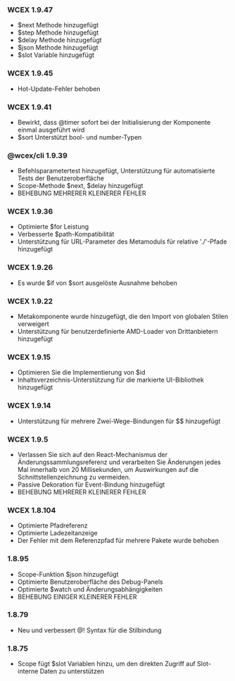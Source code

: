 <!--DESC: {icon:{name:"update",pkg:"mdi",type:"filled"},id:99} -->

### WCEX 1.9.47
- $next Methode hinzugefügt
- $step Methode hinzugefügt
- $delay Methode hinzugefügt
- $json Methode hinzugefügt
- $slot Variable hinzugefügt


### WCEX 1.9.45
- Hot-Update-Fehler behoben

### WCEX 1.9.41
- Bewirkt, dass @timer sofort bei der Initialisierung der Komponente einmal ausgeführt wird
- $sort Unterstützt bool- und number-Typen

### @wcex/cli 1.9.39
- Befehlsparametertest hinzugefügt, Unterstützung für automatisierte Tests der Benutzeroberfläche
- Scope-Methode $next, $delay hinzugefügt
- BEHEBUNG MEHRERER KLEINERER FEHLER

### WCEX 1.9.36
- Optimierte $for Leistung
- Verbesserte $path-Kompatibilität
- Unterstützung für URL-Parameter des Metamoduls für relative './'-Pfade hinzugefügt


### WCEX 1.9.26
- Es wurde $if von $sort ausgelöste Ausnahme behoben

### WCEX 1.9.22
- Metakomponente wurde hinzugefügt, die den Import von globalen Stilen verweigert
- Unterstützung für benutzerdefinierte AMD-Loader von Drittanbietern hinzugefügt

### WCEX 1.9.15
- Optimieren Sie die Implementierung von $id
- Inhaltsverzeichnis-Unterstützung für die markierte UI-Bibliothek hinzugefügt 
### WCEX 1.9.14
- Unterstützung für mehrere Zwei-Wege-Bindungen für $$ hinzugefügt

### WCEX 1.9.5
- Verlassen Sie sich auf den React-Mechanismus der Änderungssammlungsreferenz und verarbeiten Sie Änderungen jedes Mal innerhalb von 20 Millisekunden, um Auswirkungen auf die Schnittstellenzeichnung zu vermeiden.
- Passive Dekoration für Event-Bindung hinzugefügt
- BEHEBUNG MEHRERER KLEINERER FEHLER

### WCEX 1.8.104
- Optimierte Pfadreferenz
- Optimierte Ladezeitanzeige
- Der Fehler mit dem Referenzpfad für mehrere Pakete wurde behoben

### 1.8.95
- Scope-Funktion $json hinzugefügt
- Optimierte Benutzeroberfläche des Debug-Panels
- Optimierte $watch und Änderungsabhängigkeiten
- BEHEBUNG EINIGER KLEINERER FEHLER

### 1.8.79
- Neu und verbessert @! Syntax für die Stilbindung

### 1.8.75 
- Scope fügt $slot Variablen hinzu, um den direkten Zugriff auf Slot-interne Daten zu unterstützen 
